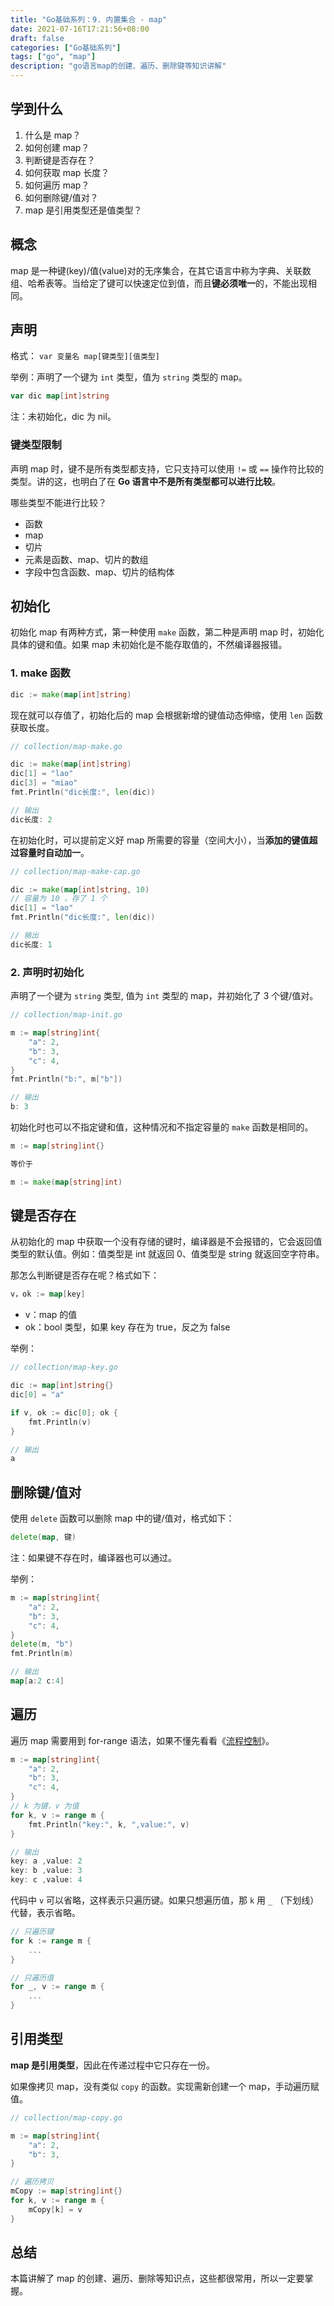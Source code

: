 ```yaml
---
title: "Go基础系列：9. 内置集合 - map"
date: 2021-07-16T17:21:56+08:00
draft: false
categories: ["Go基础系列"]
tags: ["go", "map"]
description: "go语言map的创建、遍历、删除键等知识讲解"
---
```


##  学到什么

1. 什么是 map？
2. 如何创建 map？
3. 判断键是否存在？
4. 如何获取 map 长度？
5. 如何遍历 map？
6. 如何删除键/值对？
7. map 是引用类型还是值类型？

##  概念

map 是一种键(key)/值(value)对的无序集合，在其它语言中称为字典、关联数组、哈希表等。当给定了键可以快速定位到值，而且**键必须唯一**的，不能出现相同。

##  声明

格式： `var 变量名 map[键类型][值类型]` 

举例：声明了一个键为 `int` 类型，值为 `string` 类型的 map。

```go
var dic map[int]string
```

注：未初始化，dic 为 nil。

### 键类型限制

声明 map 时，键不是所有类型都支持，它只支持可以使用 `!=` 或 `==` 操作符比较的类型。讲的这，也明白了在 **Go 语言中不是所有类型都可以进行比较**。

哪些类型不能进行比较？

- 函数
- map
- 切片
- 元素是函数、map、切片的数组
- 字段中包含函数、map、切片的结构体

##  初始化

初始化 map 有两种方式，第一种使用 `make` 函数，第二种是声明 map 时，初始化具体的键和值。如果 map 未初始化是不能存取值的，不然编译器报错。

### 1. make 函数

```go
dic := make(map[int]string)
```

现在就可以存值了，初始化后的 map 会根据新增的键值动态伸缩，使用 `len` 函数获取长度。

```go
// collection/map-make.go

dic := make(map[int]string)
dic[1] = "lao"
dic[3] = "miao"
fmt.Println("dic长度:", len(dic))

// 输出
dic长度: 2
```

在初始化时，可以提前定义好 map 所需要的容量（空间大小），当**添加的键值超过容量时自动加一**。

```go
// collection/map-make-cap.go

dic := make(map[int]string, 10)
// 容量为 10 ，存了 1 个
dic[1] = "lao"
fmt.Println("dic长度:", len(dic))

// 输出
dic长度: 1
```

### 2. 声明时初始化

声明了一个键为 `string` 类型, 值为 `int` 类型的 map，并初始化了 3 个键/值对。

```go
// collection/map-init.go

m := map[string]int{
	"a": 2,
	"b": 3,
	"c": 4,
}
fmt.Println("b:", m["b"])

// 输出
b: 3
```

初始化时也可以不指定键和值，这种情况和不指定容量的 `make` 函数是相同的。

```go
m := map[string]int{}

等价于

m := make(map[string]int)
```

##  键是否存在

从初始化的 map 中获取一个没有存储的键时，编译器是不会报错的，它会返回值类型的默认值。例如：值类型是 int 就返回 0、值类型是 string 就返回空字符串。

那怎么判断键是否存在呢？格式如下：

```go
v，ok := map[key]
```

- v：map 的值
- ok：bool 类型，如果 key 存在为 true，反之为 false

举例：

```go
// collection/map-key.go

dic := map[int]string{}
dic[0] = "a"

if v, ok := dic[0]; ok {
	fmt.Println(v)
}

// 输出
a
```

##  删除键/值对

使用 `delete` 函数可以删除 map 中的键/值对，格式如下：

```go
delete(map, 键)
```

注：如果键不存在时，编译器也可以通过。

举例：

```go
m := map[string]int{
	"a": 2,
	"b": 3,
	"c": 4,
}
delete(m, "b")
fmt.Println(m)

// 输出
map[a:2 c:4]
```

##  遍历

遍历 map 需要用到 for-range 语法，如果不懂先看看《[流程控制](https://mp.weixin.qq.com/s/EKVpqt0RL0YqqOeK_3b7ww)》。

```go
m := map[string]int{
	"a": 2,
	"b": 3,
	"c": 4,
}
// k 为键，v 为值
for k, v := range m {
	fmt.Println("key:", k, ",value:", v)
}

// 输出
key: a ,value: 2
key: b ,value: 3
key: c ,value: 4
```

代码中 `v` 可以省略，这样表示只遍历键。如果只想遍历值，那 `k` 用 `_` （下划线）代替，表示省略。

```go
// 只遍历键
for k := range m {
	...
}

// 只遍历值
for _, v := range m {
	...
}
```

##  引用类型

**map 是引用类型**，因此在传递过程中它只存在一份。

如果像拷贝 map，没有类似 `copy` 的函数。实现需新创建一个 map，手动遍历赋值。

```go
// collection/map-copy.go

m := map[string]int{
	"a": 2,
	"b": 3,
}

// 遍历拷贝
mCopy := map[string]int{}
for k, v := range m {
	mCopy[k] = v
}
```

##  总结

本篇讲解了 map 的创建、遍历、删除等知识点，这些都很常用，所以一定要掌握。